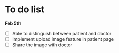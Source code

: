 # To do list
**Feb 5th**
- [ ] Able to distinguish between patient and doctor
- [ ] Implement upload image feature in patient page 
- [ ] Share the image with doctor